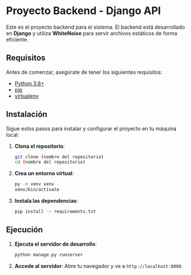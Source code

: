 # Proyecto Backend - Django API

Este es el proyecto backend para el sistema. El backend está desarrollado en **Django** y utiliza **WhiteNoise** para servir archivos estáticos de forma eficiente.

## Requisitos

Antes de comenzar, asegúrate de tener los siguientes requisitos:

- [Python 3.8+](https://www.python.org/)
- [pip](https://pip.pypa.io/en/stable/)
- [virtualenv](https://virtualenv.pypa.io/en/latest/)

## Instalación

Sigue estos pasos para instalar y configurar el proyecto en tu máquina local:

1. **Clona el repositorio**:

   ```bash
   git clone (nombre del repositorio)
   cd (nombre del repositorio)

2. **Crea un entorno virtual**:

   ```bash
   py -m venv venv
   venv/bin/activate
   ```

3. **Instala las dependencias**:
   ```bash
   pip install -r requirements.txt
   ```

## Ejecución

1. **Ejecuta el servidor de desarrollo**:
   ```bash
   python manage.py runserver
   ```

2. **Accede al servidor**:
   Abre tu navegador y ve a `http://localhost:8000`.

